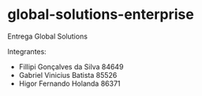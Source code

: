 # global-solutions-enterprise
Entrega Global Solutions

Integrantes:

- Fillipi Gonçalves da Silva 84649
- Gabriel Vinicius Batista 85526
- Higor Fernando Holanda 86371
